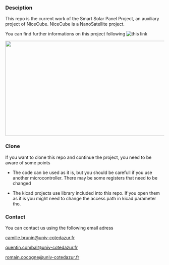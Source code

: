 <img src="http://www.polytechnice.fr/jahia/jsp/jahia/templates/inc/img/polytech_nice-sophia.png" width="10" height="10">

### Desciption
This repo is the current work of the Smart Solar Panel Project, an auxiliary project of NiceCube.
NiceCube is a NanoSatellite project.

You can find further informations on this project following ![this link](https://nanosat.univ-cotedazur.fr/foswiki)

<img src="https://nanosat.univ-cotedazur.fr/foswiki/pub/Main/WebHome/Illustration_Nice3_v3.jpg" width="600" height="300">

### Clone
If you want to clone this repo and continue the project, you need to be aware of some points

  - The code can be used as it is, but you should be carefull if you use another microcontroller. There may be some registers that need to be changed
  
  - The kicad projects use library included into this repo. If you open them as it is you might need to change the access path in kicad parameter tho.

### Contact
You can contact us using the following email adress

camille.brunin@univ-cotedazur.fr

quentin.combal@univ-cotedazur.fr

romain.cocogne@univ-cotedazur.fr
